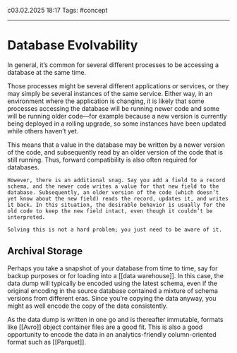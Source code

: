 c03.02.2025 18:17
Tags: #concept

---
# Database Evolvability

In general, it’s common for several different processes to be accessing a database at the same time. 

Those processes might be several different applications or services, or they may simply be several
instances of the same service. Either way, in an environment where the application is changing, it is likely that some processes accessing the database will be running newer code and some will be running older code—for example because a new version is currently being deployed in a rolling upgrade, so some instances have been updated while others haven’t yet.

This means that a value in the database may be written by a newer version of the code, and
subsequently read by an older version of the code that is still running. Thus, forward
compatibility is also often required for databases.

```ad-danger
However, there is an additional snag. Say you add a field to a record schema, and the newer code writes a value for that new field to the database. Subsequently, an older version of the code (which doesn’t yet know about the new field) reads the record, updates it, and writes it back. In this situation, the desirable behavior is usually for the old code to keep the new field intact, even though it couldn’t be interpreted.

Solving this is not a hard problem; you just need to be aware of it.
```
## Archival Storage

Perhaps you take a snapshot of your database from time to time, say for backup purposes or for
loading into a [[data warehouse]]. In this case, the data dump will typically be encoded using the latest schema, even if the original encoding in the source database contained a mixture of schema versions from different eras. Since you’re copying the data anyway, you might as well encode the copy of the data consistently.

As the data dump is written in one go and is thereafter immutable, formats like [[Avro]] object
container files are a good fit. This is also a good opportunity to encode the data in an analytics-friendly column-oriented format such as [[Parquet]].